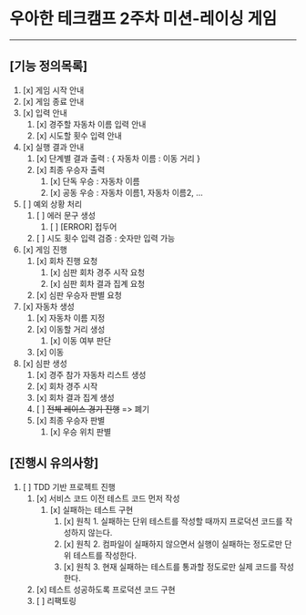 # 우아한 테크캠프 2주차 미션-레이싱 게임

---------------------------------

## [기능 정의목록]
1. [x] 게임 시작 안내
2. [x] 게임 종료 안내
3. [x] 입력 안내
   1. [x] 경주할 자동차 이름 입력 안내
   2. [x] 시도할 횟수 입력 안내
4. [x] 실행 결과 안내
   1. [x] 단계별 결과 출력 : { 자동차 이름 : 이동 거리 }
   2. [x] 최종 우승자 출력
      1. [x] 단독 우승 : 자동차 이름
      2. [x] 공동 우승 : 자동차 이름1, 자동차 이름2, ...
5. [ ] 예외 상황 처리
   1. [ ] 에러 문구 생성
      1. [ ] [ERROR] 접두어
   2. [ ] 시도 횟수 입력 검증 : 숫자만 입력 가능
6. [x] 게임 진행
   1. [x] 회차 진행 요청
      1. [x] 심판 회차 경주 시작 요청
      2. [x] 심판 회차 결과 집계 요청
   2. [x] 심판 우승자 판별 요청
7. [x] 자동차 생성
   1. [x] 자동차 이름 지정
   2. [x] 이동할 거리 생성
      1. [x] 이동 여부 판단
   3. [x] 이동
8. [x] 심판 생성
   1. [x] 경주 참가 자동차 리스트 생성
   2. [x] 회차 경주 시작
   3. [x] 회차 결과 집계 생성
   4. [ ] ~~전체 레이스 경기 진행~~ => 폐기
   5. [x] 최종 우승자 판별
      1. [x] 우승 위치 판별

## [진행시 유의사항]
1. [ ] TDD 기반 프로젝트 진행
   1. [x] 서비스 코드 이전 테스트 코드 먼저 작성
      1. [x] 실패하는 테스트 구현
         1. [x] 원칙 1. 실패하는 단위 테스트를 작성할 때까지 프로덕션 코드를 작성하지 않는다.
         2. [x] 원칙 2. 컴파일이 실패하지 않으면서 실행이 실패하는 정도로만 단위 테스트를 작성한다.
         3. [x] 원칙 3. 현재 실패하는 테스트를 통과할 정도로만 실제 코드를 작성한다.
   2. [x] 테스트 성공하도록 프로덕션 코드 구현
   3. [ ] 리팩토링